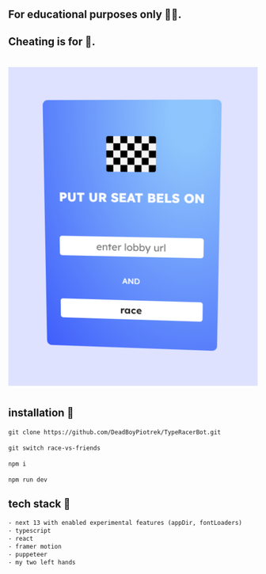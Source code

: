 ## For educational purposes only 🧑‍🎓.

## Cheating is for 🤡.

#

![ss](ss.png)

#

## installation 🦿

```
git clone https://github.com/DeadBoyPiotrek/TypeRacerBot.git

git switch race-vs-friends

npm i

npm run dev
```

## tech stack 🧰

    - next 13 with enabled experimental features (appDir, fontLoaders)
    - typescript
    - react
    - framer motion
    - puppeteer
    - my two left hands

